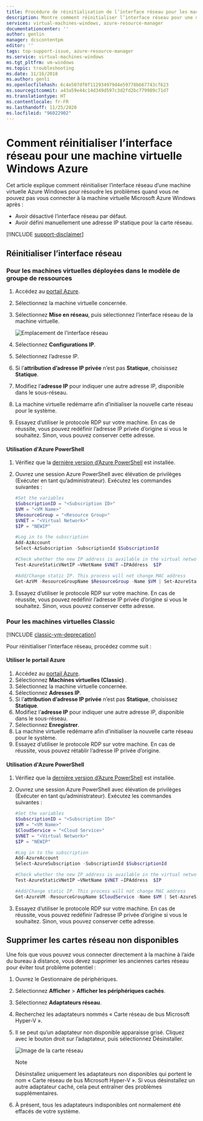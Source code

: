 ```yaml
---
title: Procédure de réinitialisation de l’interface réseau pour les machines virtuelles Windows Azure | Microsoft Docs
description: Montre comment réinitialiser l’interface réseau pour une machine virtuelle Windows Azure
services: virtual-machines-windows, azure-resource-manager
documentationcenter: ''
author: genlin
manager: dcscontentpm
editor: ''
tags: top-support-issue, azure-resource-manager
ms.service: virtual-machines-windows
ms.tgt_pltfrm: vm-windows
ms.topic: troubleshooting
ms.date: 11/16/2018
ms.author: genli
ms.openlocfilehash: 6c4e507df0f112934979d4e59778b667743cf623
ms.sourcegitcommit: a43a59e44c14d349d597c3d2fd2bc779989c71d7
ms.translationtype: HT
ms.contentlocale: fr-FR
ms.lasthandoff: 11/25/2020
ms.locfileid: "96022902"
---
```

# <a name="how-to-reset-network-interface-for-azure-windows-vm"></a>Comment réinitialiser l’interface réseau pour une machine virtuelle Windows Azure 

Cet article explique comment réinitialiser l’interface réseau d’une machine virtuelle Azure Windows pour résoudre les problèmes quand vous ne pouvez pas vous connecter à la machine virtuelle Microsoft Azure Windows après :

* Avoir désactivé l’interface réseau par défaut. 
* Avoir défini manuellement une adresse IP statique pour la carte réseau. 

[!INCLUDE [support-disclaimer](../../../includes/support-disclaimer.md)]

## <a name="reset-network-interface"></a>Réinitialiser l’interface réseau

### <a name="for-vms-deployed-in-resource-group-model"></a>Pour les machines virtuelles déployées dans le modèle de groupe de ressources

1.  Accédez au [portail Azure](https://ms.portal.azure.com).
2.  Sélectionnez la machine virtuelle concernée.
3.  Sélectionnez **Mise en réseau**, puis sélectionnez l’interface réseau de la machine virtuelle.

    ![Emplacement de l’interface réseau](./media/reset-network-interface/select-network-interface-vm.png)
    
4.  Sélectionnez **Configurations IP**.
5.  Sélectionnez l’adresse IP. 
6.  Si l’**attribution d’adresse IP privée** n’est pas **Statique**, choisissez **Statique**.
7.  Modifiez l’**adresse IP** pour indiquer une autre adresse IP, disponible dans le sous-réseau.
8. La machine virtuelle redémarre afin d’initialiser la nouvelle carte réseau pour le système.
9.  Essayez d’utiliser le protocole RDP sur votre machine. En cas de réussite, vous pouvez redéfinir l’adresse IP privée d’origine si vous le souhaitez. Sinon, vous pouvez conserver cette adresse. 

#### <a name="use-azure-powershell"></a>Utilisation d'Azure PowerShell

1. Vérifiez que la [dernière version d’Azure PowerShell](/powershell/azure/) est installée.
2. Ouvrez une session Azure PowerShell avec élévation de privilèges (Exécuter en tant qu’administrateur). Exécutez les commandes suivantes :

    ```powershell
    #Set the variables 
    $SubscriptionID = "<Subscription ID>"
    $VM = "<VM Name>"
    $ResourceGroup = "<Resource Group>"
    $VNET = "<Virtual Network>"
    $IP = "NEWIP"

    #Log in to the subscription 
    Add-AzAccount
    Select-AzSubscription -SubscriptionId $SubscriptionId 
    
    #Check whether the new IP address is available in the virtual network.
    Test-AzureStaticVNetIP –VNetName $VNET –IPAddress  $IP

    #Add/Change static IP. This process will not change MAC address
    Get-AzVM -ResourceGroupName $ResourceGroup -Name $VM | Set-AzureStaticVNetIP -IPAddress $IP | Update-AzVM
    ```
3. Essayez d’utiliser le protocole RDP sur votre machine.  En cas de réussite, vous pouvez redéfinir l’adresse IP privée d’origine si vous le souhaitez. Sinon, vous pouvez conserver cette adresse.

### <a name="for-classic-vms"></a>Pour les machines virtuelles Classic

[!INCLUDE [classic-vm-deprecation](../../../includes/classic-vm-deprecation.md)]

Pour réinitialiser l’interface réseau, procédez comme suit :

#### <a name="use-azure-portal"></a>Utiliser le portail Azure

1.  Accédez au [portail Azure]( https://ms.portal.azure.com).
2.  Sélectionnez **Machines virtuelles (Classic)** .
3.  Sélectionnez la machine virtuelle concernée.
4.  Sélectionnez **Adresses IP**.
5.  Si l’**attribution d’adresse IP privée** n’est pas **Statique**, choisissez **Statique**.
6.  Modifiez l’**adresse IP** pour indiquer une autre adresse IP, disponible dans le sous-réseau.
7.  Sélectionnez **Enregistrer**.
8.  La machine virtuelle redémarre afin d’initialiser la nouvelle carte réseau pour le système.
9.  Essayez d’utiliser le protocole RDP sur votre machine. En cas de réussite, vous pouvez rétablir l’adresse IP privée d’origine.  

#### <a name="use-azure-powershell"></a>Utilisation d'Azure PowerShell

1. Vérifiez que la [dernière version d’Azure PowerShell](/powershell/azure/) est installée.
2. Ouvrez une session Azure PowerShell avec élévation de privilèges (Exécuter en tant qu’administrateur). Exécutez les commandes suivantes :

    ```powershell
    #Set the variables 
    $SubscriptionID = "<Subscription ID>"
    $VM = "<VM Name>"
    $CloudService = "<Cloud Service>"
    $VNET = "<Virtual Network>"
    $IP = "NEWIP"

    #Log in to the subscription 
    Add-AzureAccount
    Select-AzureSubscription -SubscriptionId $SubscriptionId 

    #Check whether the new IP address is available in the virtual network.
    Test-AzureStaticVNetIP –VNetName $VNET –IPAddress  $IP
    
    #Add/Change static IP. This process will not change MAC address
    Get-AzureVM -ResourceGroupName $CloudService -Name $VM | Set-AzureStaticVNetIP -IPAddress $IP |Update-AzureVM
    ```
3. Essayez d’utiliser le protocole RDP sur votre machine. En cas de réussite, vous pouvez redéfinir l’adresse IP privée d’origine si vous le souhaitez. Sinon, vous pouvez conserver cette adresse. 

## <a name="delete-the-unavailable-nics"></a>Supprimer les cartes réseau non disponibles
Une fois que vous pouvez vous connecter directement à la machine à l’aide du bureau à distance, vous devez supprimer les anciennes cartes réseau pour éviter tout problème potentiel :

1.  Ouvrez le Gestionnaire de périphériques.
2.  Sélectionnez **Afficher** > **Afficher les périphériques cachés**.
3.  Sélectionnez **Adaptateurs réseau**. 
4.  Recherchez les adaptateurs nommés « Carte réseau de bus Microsoft Hyper-V ».
5.  Il se peut qu’un adaptateur non disponible apparaisse grisé. Cliquez avec le bouton droit sur l’adaptateur, puis sélectionnez Désinstaller.

    ![Image de la carte réseau](media/reset-network-interface/nicpage.png)

    > [!NOTE]
    > Désinstallez uniquement les adaptateurs non disponibles qui portent le nom « Carte réseau de bus Microsoft Hyper-V ». Si vous désinstallez un autre adaptateur caché, cela peut entraîner des problèmes supplémentaires.
    >
    >

6.  À présent, tous les adaptateurs indisponibles ont normalement été effacés de votre système.
